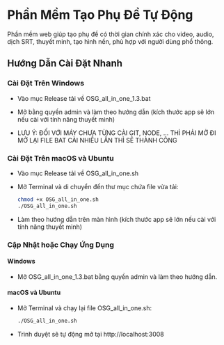# Phần Mềm Tạo Phụ Đề Tự Động

Phần mềm web giúp tạo phụ đề có thời gian chính xác cho video, audio, dịch SRT, thuyết minh, tạo hình nền, phù hợp với người dùng phổ thông.

## Hướng Dẫn Cài Đặt Nhanh

### Cài Đặt Trên Windows

- Vào mục Release tải về OSG_all_in_one_1.3.bat

- Mở bằng quyền admin và làm theo hướng dẫn (kích thước app sẽ lớn nếu cài với tính năng thuyết minh)

- LƯU Ý: ĐỐI VỚI MÁY CHƯA TỪNG CÀI GIT, NODE, ... THÌ PHẢI MỞ ĐI MỞ LẠI FILE BAT CÀI NHIỀU LẦN THÌ SẼ THÀNH CÔNG

### Cài Đặt Trên macOS và Ubuntu

- Vào mục Release tải về OSG_all_in_one.sh

- Mở Terminal và di chuyển đến thư mục chứa file vừa tải:
  ```bash
  chmod +x OSG_all_in_one.sh
  ./OSG_all_in_one.sh
  ```

- Làm theo hướng dẫn trên màn hình (kích thước app sẽ lớn nếu cài với tính năng thuyết minh)

### Cập Nhật hoặc Chạy Ứng Dụng

#### Windows
- Mở OSG_all_in_one_1.3.bat bằng quyền admin và làm theo hướng dẫn.

#### macOS và Ubuntu
- Mở Terminal và chạy lại file OSG_all_in_one.sh:
  ```bash
  ./OSG_all_in_one.sh
  ```

- Trình duyệt sẽ tự động mở tại http://localhost:3008

